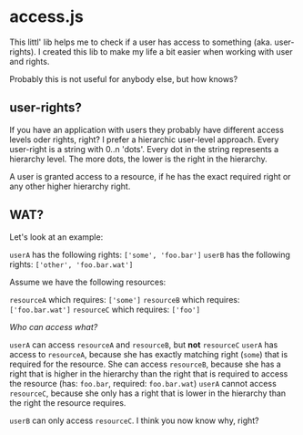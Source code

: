 # access.js

This littl' lib helps me to check if a user has access to something (aka. user-rights). I created this lib to make my life a bit easier when working with user and rights.

Probably this is not useful for anybody else, but how knows?

## user-rights? ##

If you have an application with users they probably have different access levels oder rights, right? I prefer a hierarchic user-level approach. Every user-right is a string with 0..n 'dots'. Every dot in the string represents a hierarchy level. The more dots, the lower is the right in the hierarchy.

A user is granted access to a resource, if he has the exact required right or any other higher hierarchy right.

## WAT? ##

Let's look at an example:

`userA` has the following rights: `['some', 'foo.bar']`
`userB` has the following rights: `['other', 'foo.bar.wat']`

Assume we have the following resources:

`resourceA` which requires: `['some']`
`resourceB` which requires: `['foo.bar.wat']`
`resourceC` which requires: `['foo']`

*Who can access what?*

`userA` can access `resourceA` and `resourceB`, but **not** `resourceC`
`userA` has access to `resourceA`, because she has exactly matching right (`some`) that is required for the resource.
She can access `resourceB`, because she has a right that is higher in the hierarchy than the right that is required to access the resource (has: `foo.bar`, required: `foo.bar.wat`)
`userA` cannot access `resourceC`, because she only has a right that is lower in the hierarchy than the right the resource requires.


`userB` can only access `resourceC`. I think you now know why, right?
